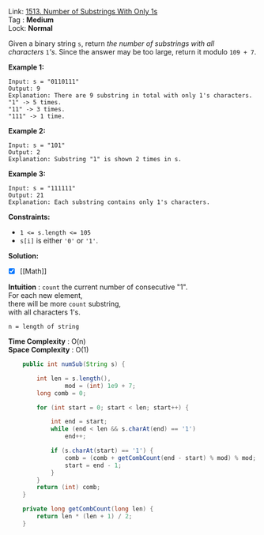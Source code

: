 Link: [1513. Number of Substrings With Only 1s](https://leetcode.com/problems/number-of-substrings-with-only-1s/) <br>
Tag : **Medium**<br>
Lock: **Normal**

Given a binary string `s`, return _the number of substrings with all characters_ `1`_'s_. Since the answer may be too large, return it modulo `109 + 7`.

**Example 1:**
```
Input: s = "0110111"
Output: 9
Explanation: There are 9 substring in total with only 1's characters.
"1" -> 5 times.
"11" -> 3 times.
"111" -> 1 time.
```

**Example 2:**
```
Input: s = "101"
Output: 2
Explanation: Substring "1" is shown 2 times in s.
```

**Example 3:**
```
Input: s = "111111"
Output: 21
Explanation: Each substring contains only 1's characters.
```

**Constraints:**
-   `1 <= s.length <= 105`
-   `s[i]` is either `'0'` or `'1'`.

**Solution:**
- [x]  [[Math]] 

**Intuition** :
`count` the current number of consecutive "1".  
For each new element,  
there will be more `count` substring,  
with all characters 1's.

```
n = length of string
```
**Time Complexity** : O(n)<br>
**Space Complexity** : O(1)

```java
    public int numSub(String s) {

        int len = s.length(),
                mod = (int) 1e9 + 7;
        long comb = 0;

        for (int start = 0; start < len; start++) {

            int end = start;
            while (end < len && s.charAt(end) == '1')
                end++;

            if (s.charAt(start) == '1') {
                comb = (comb + getCombCount(end - start) % mod) % mod;
                start = end - 1;
            }
        }
        return (int) comb;
    }

    private long getCombCount(long len) {
        return len * (len + 1) / 2;
    }
```
